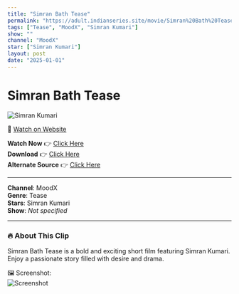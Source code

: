```yaml
---
title: "Simran Bath Tease"
permalink: "https://adult.indianseries.site/movie/Simran%20Bath%20Tease"
tags: ["Tease", "MoodX", "Simran Kumari"]
show: ""
channel: "MoodX"
star: ["Simran Kumari"]
layout: post
date: "2025-01-01"
---
```


# Simran Bath Tease

![Simran Kumari](https://shorts.desisins.com/wp-content/uploads/2023/10/Simran-Bath-MoodX-DesiSins.com_.jpg)

🔗 [Watch on Website](https://adult.indianseries.site/movie/Simran%20Bath%20Tease)

**Watch Now** 👉 [Click Here](https://adult.indianseries.site/movie/Simran%20Bath%20Tease)  
**Download** 👉 [Click Here](https://adult.indianseries.site/movie/Simran%20Bath%20Tease)  
**Alternate Source** 👉 [Click Here](https://adult.indianseries.site/movie/Simran%20Bath%20Tease)

---

**Channel**: MoodX  
**Genre**: Tease  
**Stars**: Simran Kumari  
**Show**: *Not specified*

---

### 🔥 About This Clip

Simran Bath Tease is a bold and exciting short film featuring Simran Kumari. Enjoy a passionate story filled with desire and drama.
 
🖼️ Screenshot:  
![Screenshot](https://shorts.desisins.com/wp-content/uploads/2023/10/Simran-Bath-MoodX-DesiSins.com_.jpg)
